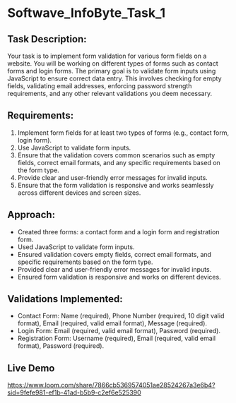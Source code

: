 # Softwave_InfoByte_Task_1

## Task Description:
Your task is to implement form validation for various form fields on a website. You will be working on different types of forms such as contact forms and login forms. The primary goal is to validate form inputs using JavaScript to ensure correct data entry. This involves checking for empty fields, validating email addresses, enforcing password strength requirements, and any other relevant validations you deem necessary.

## Requirements:
1. Implement form fields for at least two types of forms (e.g., contact form, login form).
2. Use JavaScript to validate form inputs.
3. Ensure that the validation covers common scenarios such as empty fields, correct email formats, and any specific requirements based on the form type.
4. Provide clear and user-friendly error messages for invalid inputs.
5. Ensure that the form validation is responsive and works seamlessly across different devices and screen sizes.

## Approach:
* Created three forms: a contact form and a login form and registration form.
* Used JavaScript to validate form inputs.
* Ensured validation covers empty fields, correct email formats, and specific requirements based on the form type.
* Provided clear and user-friendly error messages for invalid inputs.
* Ensured form validation is responsive and works on different devices.

## Validations Implemented:
* Contact Form: Name (required), Phone Number (required, 10 digit valid format), Email (required, valid email format), Message (required).
* Login Form: Email (required, valid email format), Password (required).
* Registration Form: Username (required), Email (required, valid email format), Password (required).

## Live Demo
https://www.loom.com/share/7866cb5369574051ae28524267a3e6b4?sid=9fefe981-ef1b-41ad-b5b9-c2ef6e525390
